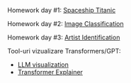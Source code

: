 Homework day #1: [Spaceship  Titanic](https://www.kaggle.com/competitions/spaceship-titanic/overview)

Homework day #2: [Image Classification](https://www.kaggle.com/competitions/deep-learning-practice-image-classification)

Homework day #3: [Artist Identification](https://www.kaggle.com/competitions/artist-identification)

Tool-uri vizualizare Transformers/GPT:
- [LLM visualization](https://bbycroft.net/llm)
- [Transformer Explainer](https://poloclub.github.io/transformer-explainer/)
